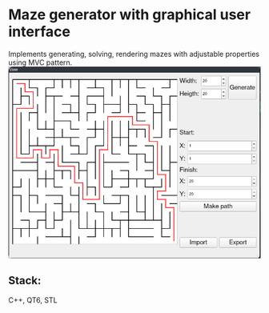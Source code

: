 # Maze generator with graphical user interface
Implements generating, solving, rendering mazes with adjustable properties using MVC pattern.
![Maze](./Maze.png)
## Stack:
C++, QT6, STL
